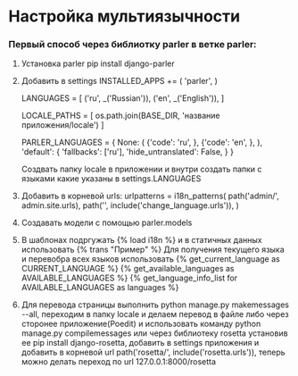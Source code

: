 # Настройка мультиязычности

### Первый способ через библиотку parler в ветке parler:
1) Установка parler pip install django-parler

2) Добавить в settings 
   INSTALLED_APPS += (
       'parler',
   )
   
   LANGUAGES = [
       ('ru', _('Russian')),
       ('en', _('English')),
   ]
   
   LOCALE_PATHS = [
       os.path.join(BASE_DIR, 'название приложения/locale')
   ]
   
   PARLER_LANGUAGES = {
       None: (
           {'code': 'ru', },
           {'code': 'en', },
       ),
       'default': {
           'fallbacks': ['ru'],
           'hide_untranslated': False,
       }
   }
   
   Создвать папку locale в приложении и внутри создать папки с языками какие 
   указаны в settings.LANGUAGES

3) Добавить в корневой urls:
   urlpatterns = i18n_patterns(
       path('admin/', admin.site.urls),
       path('', include('change_language.urls')),
   )

4) Создавать модели с помощью parler.models

5) В шаблонах подргужать {% load i18n %} и в статичных данных использовать
   {% trans "Пример" %}
   Для получения текущего языка и перевобра всех языков использовать
   {% get_current_language as CURRENT_LANGUAGE %}
   {% get_available_languages as AVAILABLE_LANGUAGES %}
   {% get_language_info_list for AVAILABLE_LANGUAGES as languages %}

6) Для перевода страницы выполнить python manage.py makemessages --all, 
   переходим в папку locale и делаем перевод в файле либо через сторонее 
   приложение(Poedit) и использовать команду python manage.py compilemessages
   или через библиотеку rosetta установив ее pip install django-rosetta, 
   добавить в settings приложения и добавить в корневой url 
   path('rosetta/', include('rosetta.urls')), теперь можно делать переход 
   по url 127.0.0.1:8000/rosetta
